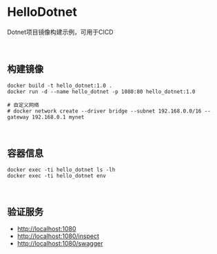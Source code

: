 # HelloDotnet
Dotnet项目镜像构建示例，可用于CICD

<br/>

## 构建镜像
> 
```shell
docker build -t hello_dotnet:1.0 .
docker run -d --name hello_dotnet -p 1080:80 hello_dotnet:1.0

# 自定义网络
# docker network create --driver bridge --subnet 192.168.0.0/16 --gateway 192.168.0.1 mynet
```

<br/>

## 容器信息
```shell
docker exec -ti hello_dotnet ls -lh
docker exec -ti hello_dotnet env
```

<br/>

## 验证服务
- [http://localhost:1080](http://localhost:1080)
- [http://localhost:1080/inspect](http://localhost:1080/inspect)
- [http://localhost:1080/swagger](http://localhost:1080/swagger)